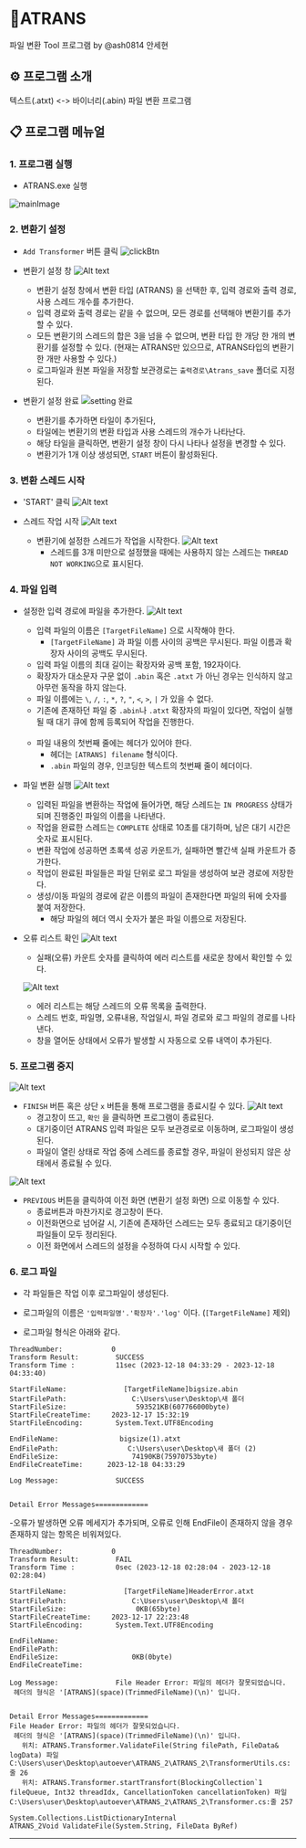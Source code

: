 # 📂ATRANS

파일 변환 Tool 프로그램 by @ash0814 안세현

## ⚙ 프로그램 소개

텍스트(.atxt) <-> 바이너리(.abin) 파일 변환 프로그램

## 📋 프로그램 메뉴얼

### 1. 프로그램 실행

- ATRANS.exe 실행

![mainImage](/pic/main.PNG)

### 2. 변환기 설정

- `Add Transformer` 버튼 클릭
  ![clickBtn](/pic/addbunClick.png)
- 변환기 설정 창
  ![Alt text](%EA%B7%B8%EB%A6%BC2.png)

  - 변환기 설정 창에서 변환 타입 (ATRANS) 을 선택한 후, 입력 경로와 출력 경로, 사용 스레드 개수를 추가한다.
  - 입력 경로와 출력 경로는 같을 수 없으며, 모든 경로를 선택해야 변환기를 추가할 수 있다.
  - 모든 변환기의 스레드의 합은 3을 넘을 수 없으며, 변환 타입 한 개당 한 개의 변환기를 설정할 수 있다. (현재는 ATRANS만 있으므로, ATRANS타입의 변환기 한 개만 사용할 수 있다.)
  - 로그파일과 원본 파일을 저장할 보관경로는 `출력경로\Atrans_save` 폴더로 지정된다.

- 변환기 설정 완료
  ![setting 완료](/pic/4.PNG)
  - 변환기를 추가하면 타일이 추가된다,
  - 타일에는 변환기의 변환 타입과 사용 스레드의 개수가 나타난다.
  - 해당 타일을 클릭하면, 변환기 설정 창이 다시 나타나 설정을 변경할 수 있다.
  - 변환기가 1개 이상 생성되면, `START` 버튼이 활성화된다.

### 3. 변환 스레드 시작

- 'START' 클릭
  ![Alt text](/pic/start.png)

- 스레드 작업 시작
  ![Alt text](/pic/image-4.png)
  - 변환기에 설정한 스레드가 작업을 시작한다.
    ![Alt text](/pic/스레드2.PNG)
    - 스레드를 3개 미만으로 설정했을 때에는 사용하지 않는 스레드는 `THREAD NOT WORKING`으로 표시된다.

### 4. 파일 입력

- 설정한 입력 경로에 파일을 추가한다.
  ![Alt text](/pic/folder.PNG)

  - 입력 파일의 이름은 `[TargetFileName]` 으로 시작해야 한다.
    - `[TargetFileName]` 과 파일 이름 사이의 공백은 무시된다. 파일 이름과 확장자 사이의 공백도 무시된다.
  - 입력 파일 이름의 최대 길이는 확장자와 공백 포함, 192자이다.
  - 확장자가 대소문자 구문 없이 `.abin` 혹은 `.atxt` 가 아닌 경우는 인식하지 않고 아무런 동작을 하지 않는다.
  - 파일 이름에는 `\`, `/`, `:`, `*`, `?`, `"`, `<`, `>`, `|` 가 있을 수 없다.
  - 기존에 존재하던 파일 중 `.abin`나 `.atxt` 확장자의 파일이 있다면, 작업이 실행될 때 대기 큐에 함께 등록되어 작업을 진행한다.
    </br>
    </br>
  - 파일 내용의 첫번째 줄에는 헤더가 있어야 한다.
    - 헤더는 `[ATRANS] filename` 형식이다.
    - `.abin` 파일의 경우, 인코딩한 텍스트의 첫번째 줄이 헤더이다.
      </br>

- 파일 변환 실행
  ![Alt text](/pic/Inprogress.PNG)

  - 입력된 파일을 변환하는 작업에 들어가면, 해당 스레드는 `IN PROGRESS` 상태가 되며 진행중인 파일의 이름을 나타낸다.
  - 작업을 완료한 스레드는 `COMPLETE` 상태로 10초를 대기하며, 남은 대기 시간은 숫자로 표시된다.
  - 변환 작업에 성공하면 초록색 성공 카운트가, 실패하면 빨간색 실패 카운트가 증가한다.
  - 작업이 완료된 파일들은 파일 단위로 로그 파일을 생성하여 보관 경로에 저장한다.
  - 생성/이동 파일의 경로에 같은 이름의 파일이 존재한다면 파일의 뒤에 숫자를 붙여 저장한다.
    - 해당 파일의 헤더 역시 숫자가 붙은 파일 이름으로 저장된다.

- 오류 리스트 확인
  ![Alt text](/pic/그림4.png)

  - 실패(오류) 카운트 숫자를 클릭하여 에러 리스트를 새로운 창에서 확인할 수 있다.

  ![Alt text](/pic/errorList.PNG)

  - 에러 리스트는 해당 스레드의 오류 목록을 출력한다.
  - 스레드 번호, 파일명, 오류내용, 작업일시, 파일 경로와 로그 파일의 경로를 나타낸다.
  - 창을 열어둔 상태에서 오류가 발생할 시 자동으로 오류 내역이 추가된다.

### 5. 프로그램 중지

![Alt text](/pic/stop.png)

- `FINISH` 버튼 혹은 상단 `x` 버튼을 통해 프로그램을 종료시킬 수 있다.
  ![Alt text](/pic/warn.PNG)
  - 경고창이 뜨고, `확인` 을 클릭하면 프로그램이 종료된다.
  - 대기중이던 ATRANS 입력 파일은 모두 보관경로로 이동하며, 로그파일이 생성된다.
  - 파일이 열린 상태로 작업 중에 스레드를 종료할 경우, 파일이 완성되지 않은 상태에서 종료될 수 있다.

![Alt text](/pic/prev.png)

- `PREVIOUS` 버튼을 클릭하여 이전 화면 (변환기 설정 화면) 으로 이동할 수 있다.
  - 종료버튼과 마찬가지로 경고창이 뜬다.
  - 이전화면으로 넘어갈 시, 기존에 존재하던 스레드는 모두 종료되고 대기중이던 파일들이 모두 정리된다.
  - 이전 화면에서 스레드의 설정을 수정하여 다시 시작할 수 있다.

### 6. 로그 파일

- 각 파일들은 작업 이후 로그파일이 생성된다.
- 로그파일의 이름은 `'입력파일명'.'확장자'.'log'` 이다. (`[TargetFileName]` 제외)

- 로그파일 형식은 아래와 같다.

```text
ThreadNumber:            0
Transform Result:         SUCCESS
Transform Time :          11sec (2023-12-18 04:33:29 - 2023-12-18 04:33:40)

StartFileName:              [TargetFileName]bigsize.abin
StartFilePath:                C:\Users\user\Desktop\새 폴더
StartFileSize:                 593521KB(607766000byte)
StartFileCreateTime:     2023-12-17 15:32:19
StartFileEncoding:        System.Text.UTF8Encoding

EndFileName:               bigsize(1).atxt
EndFilePath:                 C:\Users\user\Desktop\새 폴더 (2)
EndFileSize:                  74190KB(75970753byte)
EndFileCreateTime:      2023-12-18 04:33:29

Log Message:              SUCCESS


Detail Error Messages=============

```

-오류가 발생하면 오류 메세지가 추가되며, 오류로 인해 EndFile이 존재하지 않을 경우 존재하지 않는 항목은 비워져있다.

```text
ThreadNumber:            0
Transform Result:         FAIL
Transform Time :          0sec (2023-12-18 02:28:04 - 2023-12-18 02:28:04)

StartFileName:              [TargetFileName]HeaderError.atxt
StartFilePath:                C:\Users\user\Desktop\새 폴더
StartFileSize:                 0KB(65byte)
StartFileCreateTime:     2023-12-17 22:23:48
StartFileEncoding:        System.Text.UTF8Encoding

EndFileName:
EndFilePath:
EndFileSize:                  0KB(0byte)
EndFileCreateTime:

Log Message:              File Header Error: 파일의 헤더가 잘못되었습니다.
 헤더의 형식은 '[ATRANS](space)(TrimmedFileName)(\n)' 입니다.


Detail Error Messages=============
File Header Error: 파일의 헤더가 잘못되었습니다.
 헤더의 형식은 '[ATRANS](space)(TrimmedFileName)(\n)' 입니다.
   위치: ATRANS.Transformer.ValidateFile(String filePath, FileData& logData) 파일 C:\Users\user\Desktop\autoever\ATRANS_2\ATRANS_2\TransformerUtils.cs:줄 26
   위치: ATRANS.Transformer.startTransfort(BlockingCollection`1 fileQueue, Int32 threadIdx, CancellationToken cancellationToken) 파일 C:\Users\user\Desktop\autoever\ATRANS_2\ATRANS_2\Transformer.cs:줄 257

System.Collections.ListDictionaryInternal
ATRANS_2Void ValidateFile(System.String, FileData ByRef)
```

---
